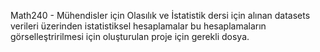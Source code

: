  Math240 - Mühendisler için Olasılık ve İstatistik dersi için alınan datasets verileri üzerinden istatistiksel hesaplamalar bu hesaplamaların görselleştririlmesi için oluşturulan proje için gerekli dosya.
 

